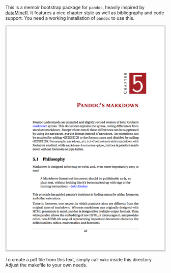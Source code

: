 This is a memoir bootstrap package for `pandoc`, heavily inspired by [dataMineR].
It features a nice chapter style as well as bibliography and code support.
You need a working installation of `pandoc` to use this.

![Screenshot](screenshot.png)

To create a pdf file from this text, simply call `make` inside this directory.
Adjust the makefile to your own needs.

[dataMineR]: https://github.com/hugokoopmans/dataMineR
